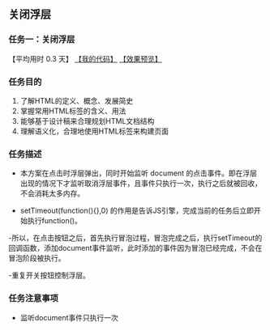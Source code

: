 ## 关闭浮层
### 任务一：关闭浮层

【平均用时 0.3 天】
[【我的代码】](https://github.com/wangsiyuan233/MySwiper/blob/master/%E4%BB%BB%E5%8A%A1%E4%B8%80/%E5%85%B3%E9%97%AD%E6%B5%AE%E5%B1%82.html)
[【效果预览】](http://wangsiyuan233.cn/MySwiper//%E4%BB%BB%E5%8A%A1%E4%B8%80/%E5%85%B3%E9%97%AD%E6%B5%AE%E5%B1%82.html)

### 任务目的
1. 了解HTML的定义、概念、发展简史
2. 掌握常用HTML标签的含义、用法
3. 能够基于设计稿来合理规划HTML文档结构
4. 理解语义化，合理地使用HTML标签来构建页面

### 任务描述
- 本方案在点击时浮层弹出，同时开始监听 document 的点击事件。即在浮层出现的情况下才监听取消浮层事件，且事件只执行一次，执行之后就被回收，不会消耗太多内存。 

- setTimeout(function(){},0) 的作用是告诉JS引擎，完成当前的任务后立即开始执行function()。

-所以，在点击按钮之后，首先执行冒泡过程，冒泡完成之后，执行setTimeout的回调函数，添加document事件监听，此时添加的事件因为冒泡已经完成，不会在冒泡阶段被执行。

-重复开关按钮控制浮层。

### 任务注意事项

- 监听document事件只执行一次


